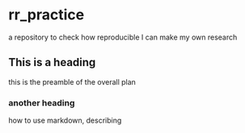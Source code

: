 # rr_practice
a repository to check how reproducible I can make my own research

## This is a heading
this is the preamble of the overall plan

### another heading
how to use markdown, describing
